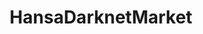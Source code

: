 ---
title: HansaDarknetMarket
crosslinks:
- DarkNetMarkets
- DNMUK
- DNMSuperlist
- SilkRoad
- DNMIndia
- WallStreet_Market
- forgeries
- AlphaBayMarket
- Netherlands
- TradeRouteMarket
---